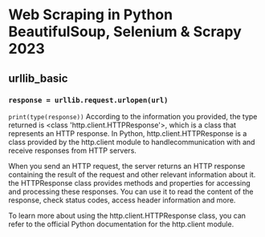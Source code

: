 # Web Scraping in Python BeautifulSoup, Selenium & Scrapy 2023
 
## urllib_basic

### ```response = urllib.request.urlopen(url)```

`print(type(response))`
According to the information you provided, the type returned is <class 'http.client.HTTPResponse'>, which is a class that represents an HTTP response. In Python, http.client.HTTPResponse is a class provided by the http.client module to handlecommunication with and receive responses from HTTP servers.

When you send an HTTP request, the server returns an HTTP response containing the result of the request and other relevant information about it. the HTTPResponse class provides methods and properties for accessing and processing these responses. You can use it to read the content of the response, check status codes, access header information and more.

To learn more about using the http.client.HTTPResponse class, you can refer to the official Python documentation for the http.client module.
 